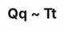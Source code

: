 ---
layout: inventory-template
title: Qq ~ Tt
index: 4
home: buildingtoys
items:
  - name: Burgen und Schlösser
    category: Bricks that Stack
    manufacturer: Samuel Friedrich Fischer (SFF), Germany
    material: Wood
    year: 1900s
    image: /images/buildingtoys/sff-burgen-schlosser-01.jpg
    note:
      - The elaborate miniature construction set "Burgen und Schlösser" was crafted by the esteemed German company,
        SFF (Samuel Friedrich Fischer), established in 1850. This delightful set, nestled within a wooden box adorned
        with a sliding lid, evokes a sense of nostalgia and meticulous craftsmanship.
---